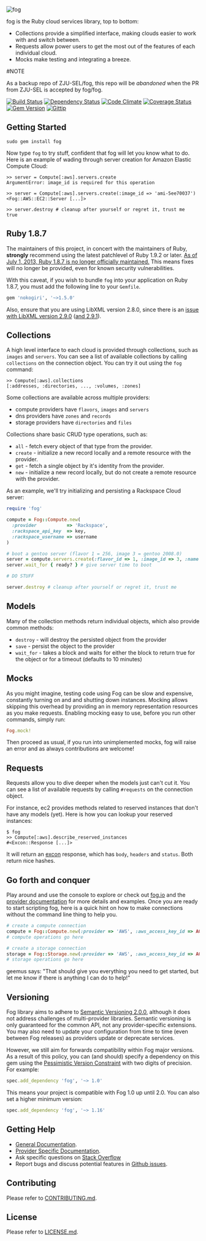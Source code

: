 ![fog](http://geemus.s3.amazonaws.com/fog.png)

fog is the Ruby cloud services library, top to bottom:

* Collections provide a simplified interface, making clouds easier to work with and switch between.
* Requests allow power users to get the most out of the features of each individual cloud.
* Mocks make testing and integrating a breeze.

#NOTE

As a backup repo of ZJU-SEL/fog, this repo will be *abandoned* when the PR from ZJU-SEL is accepted by fog/fog. 

[![Build Status](https://secure.travis-ci.org/fog/fog.png?branch=master)](http://travis-ci.org/fog/fog)
[![Dependency Status](https://gemnasium.com/fog/fog.png)](https://gemnasium.com/fog/fog)
[![Code Climate](https://codeclimate.com/github/fog/fog.png)](https://codeclimate.com/github/fog/fog)
[![Coverage Status](https://coveralls.io/repos/fog/fog/badge.png?branch=master)](https://coveralls.io/r/fog/fog?branch=master)
[![Gem Version](https://fury-badge.herokuapp.com/rb/fog.png)](http://badge.fury.io/rb/fog)
[![Gittip](http://img.shields.io/gittip/geemus.png)](https://www.gittip.com/geemus/)

## Getting Started

    sudo gem install fog

Now type `fog` to try stuff, confident that fog will let you know what to do.
Here is an example of wading through server creation for Amazon Elastic Compute Cloud:

    >> server = Compute[:aws].servers.create
    ArgumentError: image_id is required for this operation

    >> server = Compute[:aws].servers.create(:image_id => 'ami-5ee70037')
    <Fog::AWS::EC2::Server [...]>

    >> server.destroy # cleanup after yourself or regret it, trust me
    true

## Ruby 1.8.7

The maintainers of this project, in concert with the maintainers of Ruby,
**strongly** recommend using the latest patchlevel of Ruby 1.9.2 or later.
[As of July 1, 2013, Ruby 1.8.7 is no longer officially maintained.][retired]
This means fixes will no longer be provided, even for known security
vulnerabilities.

[retired]: http://www.ruby-lang.org/en/news/2013/06/30/we-retire-1-8-7/

With this caveat, if you wish to bundle `fog` into your application on Ruby
1.8.7, you must add the following line to your `Gemfile`.

```ruby
gem 'nokogiri', '~>1.5.0'
```

Also, ensure that you are using LibXML version 2.8.0, since there is an
[issue with LibXML version 2.9.0][issue829] ([and 2.9.1][issue904]).

[issue829]: https://github.com/sparklemotion/nokogiri/issues/829
[issue904]: https://github.com/sparklemotion/nokogiri/issues/904

## Collections

A high level interface to each cloud is provided through collections, such as `images` and `servers`.
You can see a list of available collections by calling `collections` on the connection object.
You can try it out using the `fog` command:

    >> Compute[:aws].collections
    [:addresses, :directories, ..., :volumes, :zones]

Some collections are available across multiple providers:

* compute providers have `flavors`, `images` and `servers`
* dns providers have `zones` and `records`
* storage providers have `directories` and `files`

Collections share basic CRUD type operations, such as:

* `all` - fetch every object of that type from the provider.
* `create` - initialize a new record locally and a remote resource with the provider.
* `get` - fetch a single object by it's identity from the provider.
* `new` - initialize a new record locally, but do not create a remote resource with the provider.

As an example, we'll try initializing and persisting a Rackspace Cloud server:

```ruby
require 'fog'

compute = Fog::Compute.new(
  :provider           => 'Rackspace',
  :rackspace_api_key  => key,
  :rackspace_username => username
)

# boot a gentoo server (flavor 1 = 256, image 3 = gentoo 2008.0)
server = compute.servers.create(:flavor_id => 1, :image_id => 3, :name => 'my_server')
server.wait_for { ready? } # give server time to boot

# DO STUFF

server.destroy # cleanup after yourself or regret it, trust me
```

## Models

Many of the collection methods return individual objects, which also provide common methods:

* `destroy` - will destroy the persisted object from the provider
* `save` - persist the object to the provider
* `wait_for` - takes a block and waits for either the block to return true for the object or for a timeout (defaults to 10 minutes)

## Mocks

As you might imagine, testing code using Fog can be slow and expensive, constantly turning on and and shutting down instances.
Mocking allows skipping this overhead by providing an in memory representation resources as you make requests.
Enabling mocking easy to use, before you run other commands, simply run:

```ruby
Fog.mock!
```

Then proceed as usual, if you run into unimplemented mocks, fog will raise an error and as always contributions are welcome!

## Requests

Requests allow you to dive deeper when the models just can't cut it.
You can see a list of available requests by calling `#requests` on the connection object.

For instance, ec2 provides methods related to reserved instances that don't have any models (yet). Here is how you can lookup your reserved instances:

    $ fog
    >> Compute[:aws].describe_reserved_instances
    #<Excon::Response [...]>

It will return an [excon](http://github.com/geemus/excon) response, which has `body`, `headers` and `status`. Both return nice hashes.

## Go forth and conquer

Play around and use the console to explore or check out [fog.io](http://fog.io) and the [provider documentation](http://fog.io/about/provider_documentation.html)
for more details and examples. Once you are ready to start scripting fog, here is a quick hint on how to make connections without the command line thing to help you.

```ruby
# create a compute connection
compute = Fog::Compute.new(:provider => 'AWS', :aws_access_key_id => ACCESS_KEY_ID, :aws_secret_access_key => SECRET_ACCESS_KEY)
# compute operations go here

# create a storage connection
storage = Fog::Storage.new(:provider => 'AWS', :aws_access_key_id => ACCESS_KEY_ID, :aws_secret_access_key => SECRET_ACCESS_KEY)
# storage operations go here
```

geemus says: "That should give you everything you need to get started, but let me know if there is anything I can do to help!"

## Versioning

Fog library aims to adhere to [Semantic Versioning 2.0.0][semver], although it does not
address challenges of multi-provider libraries. Semantic versioning is only guaranteed for
the common API, not any provider-specific extensions.  You may also need to update your
configuration from time to time (even between Fog releases) as providers update or deprecate
services.

However, we still aim for forwards compatibility within Fog major versions.  As a result of this policy, you can (and
should) specify a dependency on this gem using the [Pessimistic Version
Constraint][pvc] with two digits of precision. For example:

```ruby
spec.add_dependency 'fog', '~> 1.0'
```

This means your project is compatible with Fog 1.0 up until 2.0.  You can also set a higher minimum version:

```ruby
spec.add_dependency 'fog', '~> 1.16'
```

[semver]: http://semver.org/
[pvc]: http://guides.rubygems.org/patterns/

## Getting Help

* [General Documentation](http://fog.io).
* [Provider Specific Documentation](http://fog.io/about/provider_documentation.html).
* Ask specific questions on [Stack Overflow](http://stackoverflow.com/questions/tagged/fog)
* Report bugs and discuss potential features in [Github issues](https://github.com/fog/fog/issues).

## Contributing

Please refer to [CONTRIBUTING.md](https://github.com/fog/fog/blob/master/CONTRIBUTING.md).

## License

Please refer to [LICENSE.md](https://github.com/fog/fog/blob/master/LICENSE.md).
